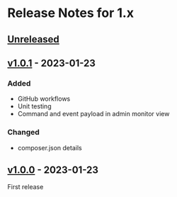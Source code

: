 # Release Notes for 1.x

## [Unreleased](https://github.com/alangiacomin/laravel-app/compare/v1.0.1...1.x)

[comment]: <> ( [Unreleased] )
[comment]: <> ( ### Added )
[comment]: <> ( ### Changed )
[comment]: <> ( ### Deprecated )
[comment]: <> ( ### Removed )
[comment]: <> ( ### Fixed )
[comment]: <> ( ### Security )

## [v1.0.1](https://github.com/alangiacomin/laravel-app/releases/tag/v1.0.1) - 2023-01-23

### Added
* GitHub workflows
* Unit testing
* Command and event payload in admin monitor view

### Changed

* composer.json details


## [v1.0.0](https://github.com/alangiacomin/laravel-app/releases/tag/v1.0.0) - 2023-01-23

First release
